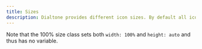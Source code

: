 ```yaml
---
title: Sizes
description: Dialtone provides different icon sizes. By default all icons have a height and width of 1.5em. The size classes below can be applied <strong>either</strong> to the icon wrapper or the icon itself.
---
```


Note that the 100% size class sets both `width: 100%` and `height: auto` and thus has no variable.

<icon-sizes-table class="d-mt16"></icon-sizes-table>
